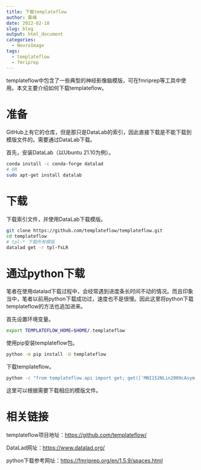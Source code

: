```yaml
---
title: 下载templateflow
author: 桑峰
date: 2022-02-18
slug: blog
output: html_document
categories:
  - NeuroImage
tags:
  - templateflow
  - fmriprep
---
```


templateflow中包含了一些典型的神经影像脑模版，可在fmriprep等工具中使用。本文主要介绍如何下载templateflow。

# 准备

GitHub上有它的仓库，但是那只是DataLab的索引，因此直接下载是不能下载到模版文件的。需要通过DataLab下载。

首先，安装DataLab（以Ubuntu 21.10为例）。

```bash
conda install -c conda-forge datalad
# OR
sudo apt-get install datalab
```

# 下载

下载索引文件，并使用DataLab下载模版。

```bash
git clone https://github.com/templateflow/templateflow.git
cd templateflow
# tpl-* 下载所有模版
datalad get -r tpl-fsLR
```

# 通过python下载

笔者在使用datalad下载过程中，会经常遇到进度条长时间不动的情况。而且印象当中，笔者以前用python下载成功过，速度也不是很慢。因此这里将python下载templateflow的方法也追加进来。

首先设置环境变量。

```bash
export TEMPLATEFLOW_HOME=$HOME/.templateflow
```

使用pip安装templateflow包。

```bash
python -m pip install -U templateflow
```

下载templateflow。

```bash
python -c "from templateflow.api import get; get(['MNI152NLin2009cAsym', 'MNI152NLin6Asym', 'OASIS30ANTs', 'MNIPediatricAsym', 'MNIInfant'])"
```

这里可以根据需要下载相应的模版文件。

# 相关链接

templateflow项目地址：https://github.com/templateflow/

DataLad网址：https://www.datalad.org/

python下载参考网址：https://fmriprep.org/en/1.5.9/spaces.html
